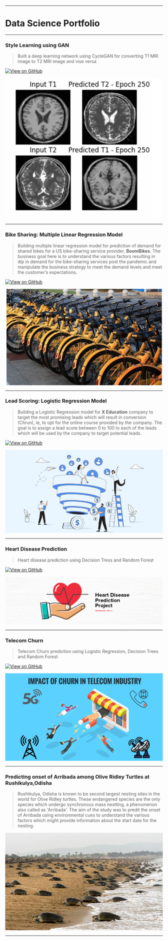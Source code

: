 

---
# Data Science Portfolio
---
### Style Learning using GAN

> Built a deep learning network using CycleGAN for converting T1 MRI image to T2 MRI image and vise versa

[![View on GitHub](https://img.shields.io/badge/GitHub-View_on_GitHub-blue?logi=GitHub)](https://github.com/gdhal09/Bike-Sharing_Linear-Regression)
<center><img src="assets/img/CycleGAN.png"/></center>

---





### Bike Sharing: Multiple Linear Regression Model

> Building multiple linear regression model for prediction of demand for shared bikes for a US bike-sharing service provider, **BoomBikes**. The business goal here is to understand the various factors resulting in dip in demand for the bike-sharing services post the pandemic and manipulate the business strategy to meet the demand levels and meet the customer’s expectations.

[![View on GitHub](https://img.shields.io/badge/GitHub-View_on_GitHub-blue?logi=GitHub)](https://github.com/gdhal09/Bike-Sharing_Linear-Regression)
<center><img src="assets/img/bikeimages.jpeg"/></center>

---

### Lead Scoring: Logistic Regression Model

> Building a Logistic Regression model for **X Education** company to target the most promising leads which will result in conversion (Chrun), ie, to opt for the online course provided by the company. The goal is to assign a lead score between 0 to 100 to each of the leads which will be used by the company to target potential leads.

[![View on GitHub](https://img.shields.io/badge/GitHub-View_on_GitHub-blue?logi=GitHub)](https://github.com/gdhal09/Lead-Score-Case-Study)
<center><img src="assets/img/lead scoring.png"/></center>

---
### Heart Disease Prediction

> Heart disease prediction using Decision Tress and Random Forest

[![View on GitHub](https://img.shields.io/badge/GitHub-View_on_GitHub-blue?logi=GitHub)](https://github.com/gdhal09/HeartDisease)
<center><img src="assets/img/heart disease.png"/></center>

---
### Telecom Churn

> Telecom Churn prediction using Logistic Regression, Decision Trees and Random Forest

[![View on GitHub](https://img.shields.io/badge/GitHub-View_on_GitHub-blue?logi=GitHub)](https://github.com/gdhal09/Telecom-Chrun)
<center><img src="assets/img/telecom churn.jpg"/></center>

---
### Predicting onset of Arribada among Olive Ridley Turtles at Rushikulya,Odisha
> Rushikulya, Odisha is known to be second largest nesting sites in the world for Olive Ridley turtles. These endangered species are the only species which undergo synchronous mass nestting, a phenomenon also called as 'Arribada'. The aim of the study was to predit the onset of Arribada using environmental cues to understand the various factors which might provide information about the start date for the nesting. 


<center><img src="assets/img/IMG_001_2_1_QBAUUEVT.jpg"/></center>

---

